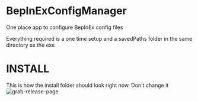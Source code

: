 # BepInExConfigManager
One place app to configure BepInEx config files

Everything required is a one time setup and a savedPaths folder in the same directory as the exe

# INSTALL

This is how the install folder should look right now. Don't change it
![grab-release-page](https://github.com/jona939s/Trail-monkey/blob/main/pictures/ForGithub1.png)
